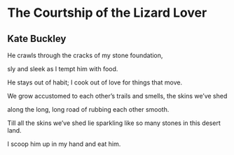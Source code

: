 # The Courtship of the Lizard Lover
## Kate Buckley
He crawls through the cracks
of my stone foundation,

sly and sleek as
I tempt him with food.

He stays out of habit; I cook
out of love for things that move.

We grow accustomed to each other’s
trails and smells, the skins we’ve shed

along the long, long road
of rubbing each other smooth.

Till all the skins we’ve shed lie sparkling
like so many stones in this desert land.

I scoop him up in my hand
and eat him.